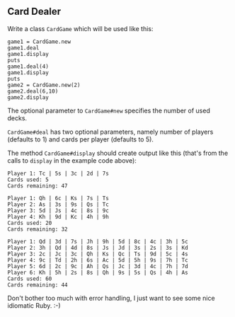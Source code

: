 Card Dealer
---

Write a class `CardGame` which will be used like this:

    game1 = CardGame.new
    game1.deal
    game1.display
    puts
    game1.deal(4)
    game1.display
    puts
    game2 = CardGame.new(2)
    game2.deal(6,10)
    game2.display

The optional parameter to `CardGame#new` specifies the number of used decks.

`CardGame#deal` has two optional parameters, namely number of players
(defaults to 1) and cards per player (defaults to 5).

The method `CardGame#display` should create output like this (that's
from the calls to `display` in the example code above):

    Player 1: Tc | 5s | 3c | 2d | 7s
    Cards used: 5
    Cards remaining: 47
     
    Player 1: Qh | 6c | Ks | 7s | Ts
    Player 2: As | 3s | 9s | Qs | Tc
    Player 3: 5d | Js | 4c | 8s | 9c
    Player 4: Kh | 9d | Kc | 4h | 9h
    Cards used: 20
    Cards remaining: 32
     
    Player 1: Qd | 3d | 7s | Jh | 9h | 5d | 8c | 4c | 3h | 5c
    Player 2: 3h | Qd | 4d | 8s | Js | Jd | 3s | 2s | 3s | Kd
    Player 3: 2c | Jc | 3c | Qh | Ks | Qc | Ts | 9d | 5c | 4s
    Player 4: 9c | Td | 2h | 6s | Ac | 5d | 5h | 9s | 7h | Tc
    Player 5: 6d | 2c | 9c | Ah | Qs | Jc | 3d | 4c | 7h | 7d
    Player 6: Kh | 5h | 2s | 8s | Qh | 9s | 5s | Qs | 4h | As
    Cards used: 60
    Cards remaining: 44

Don't bother too much with error handling, I just want to see some
nice idiomatic Ruby. :-)
